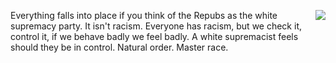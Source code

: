 <img src="http://scripting.com/images/2020/04/23/saulGoodman.png" border="0" align="right">Everything falls into place if you think of the Repubs as the white supremacy party. It isn't racism. Everyone has racism, but we check it, control it, if we behave badly we feel badly. A white supremacist feels should they be in control. Natural order. Master race. 
